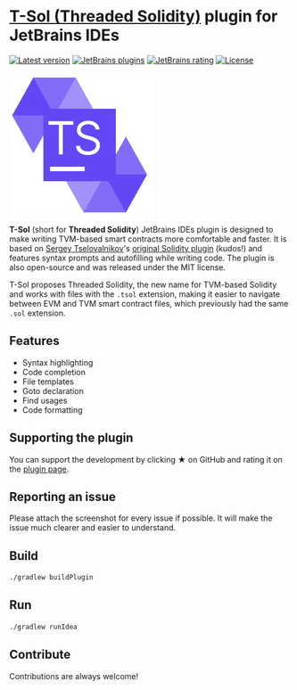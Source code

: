 # [T-Sol (Threaded Solidity)](https://github.com/tonlabs/TON-Solidity-Compiler/blob/master/API.md) plugin for JetBrains IDEs

[![Latest version](https://img.shields.io/jetbrains/plugin/v/20696)](https://plugins.jetbrains.com/plugin/20696-t-sol/versions)
[![JetBrains plugins](https://img.shields.io/jetbrains/plugin/d/20696-t-sol.svg)](https://plugins.jetbrains.com/plugin/20696-t-sol/versions)
[![JetBrains rating](https://img.shields.io/jetbrains/plugin/r/rating/20696)](https://plugins.jetbrains.com/plugin/20696-t-sol/reviews)
[![License](https://img.shields.io/github/license/broxus/intellij-t-sol)](https://github.com/broxus/intellij-t-sol/blob/master/LICENSE)

[![T-Sol badge](./logo/logo_256.png)](https://plugins.jetbrains.com/idea/plugin/20696-t-sol)

**T-Sol** (short for **Threaded Solidity**) JetBrains IDEs plugin is designed to make writing TVM-based smart contracts more comfortable and faster. It is based on [Sergey Tselovalnikov](https://github.com/SerCeMan)'s [original Solidity plugin](https://github.com/intellij-solidity/intellij-solidity) (kudos!) and features syntax prompts and autofilling while writing code. The plugin is also open-source and was released under the MIT license.

T-Sol proposes Threaded Solidity, the new name for TVM-based Solidity and works with files with the `.tsol` extension, making it easier to navigate between EVM and TVM smart contract files, which previously had the same `.sol` extension.

## Features

* Syntax highlighting
* Code completion
* File templates
* Goto declaration
* Find usages
* Code formatting

## Supporting the plugin

You can support the development by clicking ★ on GitHub and rating it on the [plugin page](https://plugins.jetbrains.com/plugin/20696-t-sol).

## Reporting an issue

Please attach the screenshot for every issue if possible. It will make the issue much clearer and easier to understand.

## Build

```bash
./gradlew buildPlugin
```

## Run

```bash
./gradlew runIdea
```

## Contribute

Contributions are always welcome!
